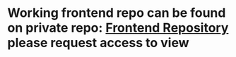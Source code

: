 # Working frontend repo can be found on private repo: [Frontend Repository](https://github.com/Roots-n-Routes/frontend) please request access to view
